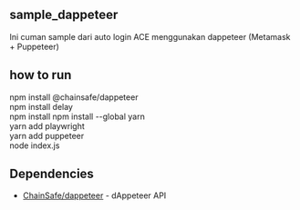 ## sample_dappeteer
Ini cuman sample dari auto login ACE menggunakan dappeteer (Metamask + Puppeteer)

## how to run
npm install @chainsafe/dappeteer <br>
npm install delay <br>
npm install npm install --global yarn <br>
yarn add playwright <br>
yarn add puppeteer <br>
node index.js<br>

## Dependencies
- [ChainSafe/dappeteer](https://github.com/ChainSafe/dappeteer) - dAppeteer API
